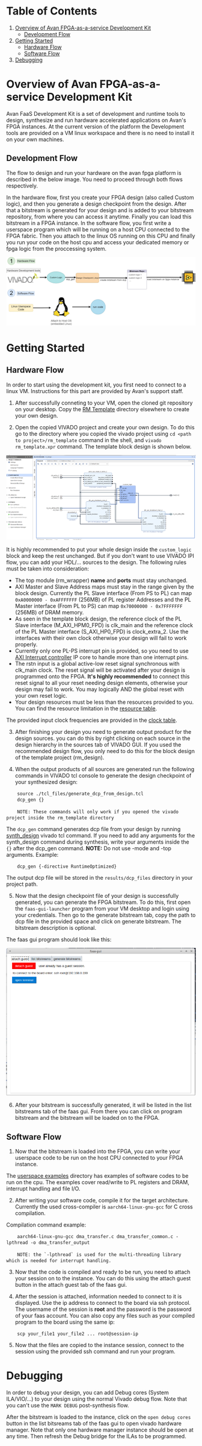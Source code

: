 # Table of Contents
1. [Overview of Avan FPGA-as-a-service Development Kit](#overview-of-avan-fpga-as-a-service-development-kit)
    - [Development Flow](#development-flow)
2. [Getting Started](#getting-started)
    - [Hardware Flow](#hardware-flow)
    - [Software Flow](#software-flow)
3. [Debugging](#debugging)


# Overview of Avan FPGA-as-a-service Development Kit

Avan FaaS Development Kit is a set of development and runtime tools to design, synthesize and run hardware accelerated applications on Avan's FPGA instances. At the current version of the platform the Development tools are provided on a VM linux workspace and there is no need to install it on your own machines.

## Development Flow
The flow to design and run your hardware on the avan fpga platform is described in the below image. You need to proceed through both flows respectively.


In the hardware flow, first you create your FPGA design (also called Custom logic), and then you generate a design checkpoint from the design. After that a bitstream is generated for your design and is added to your bitstream repository, from where you can access it anytime. Finally you can load this bitstream in a FPGA instance.
In the software flow, you first write a userspace program which will be running on a host CPU connected to the FPGA fabric. Then you attach to the linux OS running on this CPU and finally you run your code on the host cpu and access your dedicated memory or fpga logic from the proccessing system.

![Alt text](readme/design_flow.jpg)


# Getting Started
## Hardware Flow
In order to start using the development kit, you first need to connect to a linux VM. Instructions for this part are provided by Avan's support staff.
1. After successfully conneting to your VM, open the cloned git repository on your desktop. Copy the [RM Template](hardware/vivado/rm_template) directory elsewhere to create your own design. 

2. Open the copied VIVADO project and create your own design. To do this go to the directory where you copied the vivado project using `cd <path to project>/rm_template` command in the shell, and `vivado rm_template.xpr` command. The template block design is shown below.

![Alt text](readme/block_design.jpg)

It is highly recommended to put your whole design inside the `custom_logic` block and keep the rest unchanged. But if you don't want to use VIVADO IPI flow, you can add your HDL/... sources to the design.
 The following rules must be taken into consideration:
* The top module (rm_wrapper) **name** and **ports** must stay unchanged.
* AXI Master and Slave Address maps must stay in the range given by the block design. Currently the PL Slave interface (From PS to PL) can map `0xA0000000 - 0xAFFFFFFF` (256MB) of PL register Addresses and the PL Master interface (From PL to PS) can map `0x70000000 - 0x7FFFFFFF` (256MB) of DRAM memory.
* As seen in the template block design, the reference clock of the PL Slave interface (M_AXI_HPM0_FPD) is clk_main and the reference clock of the PL Master interface (S_AXI_HP0_FPD) is clock_extra_2. Use the interfaces with their own clock otherwise your design will fail to work properly.
* Currently only one PL-PS interrupt pin is provided, so you need to use [AXI Interrupt controller](https://www.xilinx.com/support/documentation/ip_documentation/axi_intc/v4_1/pg099-axi-intc.pdf) IP core to handle more than one interrupt pins.
* The rstn input is a global active-low reset signal synchronous with clk_main clock. The reset signal will be activated after your design is programmed onto the FPGA. **It's highly recommended** to connect this reset signal to all your reset needing design elements, otherwise your design may fail to work. You may logically AND the global reset with your own reset logic.
* Your design resources must be less than the resources provided to you. You can find the resource limitation in the [resource table](readme/Resource_table.csv).

The provided input clock frequencies are provided in the [clock table](readme/clock_recipes.csv).

3. After finishing your design you need to generate output product for the design sources. you can do this by right clicking on each source in the design hierarchy in the sources tab of VIVADO GUI. If you used the recommended design flow, you only need to do this for the block design of the template project (rm_design).

4. When the output products of all sources are generated run the following commands in VIVADO tcl console to generate the design checkpoint of your synthesized design:
```
    source ./tcl_files/generate_dcp_from_design.tcl
    dcp_gen {}

    NOTE: These commands will only work if you opened the vivado project inside the rm_template directory
```
The `dcp_gen` command generates dcp file from your design by running [synth_design](https://www.xilinx.com/support/documentation/sw_manuals/xilinx2019_2/ug835-vivado-tcl-commands.pdf#page=1700) vivado tcl command. If you need to add any arguments for the synth_design command during synthesis, write your arguments inside the `{}` after the dcp_gen command.
    **NOTE:** Do not use -mode and -top arguments.
Example:
```
    dcp_gen {-directive RuntimeOptimized}
```

The output dcp file will be stored in the `results/dcp_files` directory in your project path.

5. Now that the design checkpoint file of your design is successfully generated, you can generate the FPGA bitstream. To do this, first open the `faas-gui-launcher` program from your VM desktop and login using your credentials. Then go to the generate bitstream tab, copy the path to dcp file in the provided space and click on generate bitstream. The bitstream description is optional.

The faas gui program should look like this:
 
![Alt text](readme/faas-gui.jpg)

6. After your bitstream is successfully generated, it will be listed in the list bitstreams tab of the faas gui. From there you can click on program bitstream and the bitstream will be loaded on to the FPGA.

## Software Flow

1. Now that the bitstream is loaded into the FPGA, you can write your userspace code to be run on the host CPU connected to your FPGA instance.

The [userspace examples](software/userspace_examples) directory has examples of software codes to be run on the cpu. The examples cover read/write to PL registers and DRAM, interrupt handling and file I/O.

2. After writing your software code, compile it for the target architecture. Currently the used cross-compiler is `aarch64-linux-gnu-gcc` for C cross compilation.

Compilation command example:
```
    aarch64-linux-gnu-gcc dma_transfer.c dma_transfer_common.c -lpthread -o dma_transfer_output

    NOTE: the `-lpthread` is used for the multi-threading library which is needed for interrupt handling.
```

3. Now that the code is compiled and ready to be run, you need to attach your session on to the instance. You can do this using the attach guest button in the attach guest tab of the faas gui.

4. After the session is attached, information needed to connect to it is displayed. Use the ip address to connect to the board via ssh protocol. The username of the session is **root** and the password is the password of your faas account. You can also copy any files such as your compiled program to the board using the same ip:
```
    scp your_file1 your_file2 ... root@session-ip 
```

5. Now that the files are copied to the instance session, connect to the session using the provided ssh command and run your program.

# Debugging

In order to debug your design, you can add Debug cores (System ILA/VIO/...) to your design using the normal Vivado debug flow. Note that you can't use the `MARK DEBUG` post-synthesis flow.

After the bitstream is loaded to the instance, click on the `open debug cores` button in the list bitsreams tab of the faas gui to open vivado hardware manager. Note that only one hardware manager instance should be open at any time. Then refresh the Debug bridge for the ILAs to be programmed.